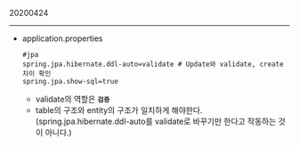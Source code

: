  20200424 

---

+ application.properties

  ```
  #jpa
  spring.jpa.hibernate.ddl-auto=validate # Update와 validate, create 차이 확인
  spring.jpa.show-sql=true
  ```

  + validate의 역할은 __`검증`__
  + table의 구조와 entity의 구조가 일치하게 해야한다. (spring.jpa.hibernate.ddl-auto를 validate로 바꾸기만 한다고 작동하는 것이 아니다.)

